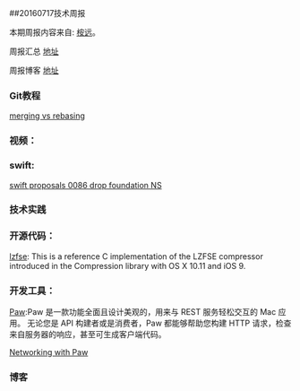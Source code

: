 
##20160717技术周报

本期周报内容来自: [桉远](https://github.com/AnYuan)。

周报汇总 [地址](https://github.com/BaiduHiDeviOS/iOS-Tech-Weekly)

周报博客 [地址](http://baiduhidevios.github.io/)

### Git教程

[merging vs rebasing](https://www.atlassian.com/git/tutorials/merging-vs-rebasing/)

### 视频：



### swift:

[swift proposals 0086 drop foundation NS](https://github.com/apple/swift-evolution/blob/master/proposals/0086-drop-foundation-ns.md)


### 技术实践



### 开源代码：

[lzfse](https://github.com/lzfse/lzfse): This is a reference C implementation of the LZFSE compressor introduced in the Compression library with OS X 10.11 and iOS 9.

### 开发工具：

[Paw](https://luckymarmot.com/zh-hans/paw):Paw 是一款功能全面且设计美观的，用来与 REST 服务轻松交互的 Mac 应用。 无论您是 API 构建者或是消费者，Paw 都能够帮助您构建 HTTP 请求，检查来自服务器的响应，甚至可生成客户端代码。

[Networking with Paw](http://artsy.github.io/blog/2016/04/14/net-working-with-paw/)




### 博客
